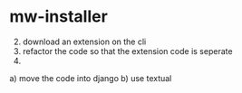 # mw-installer

2) download an extension on the cli
3) refactor the code so that the extension code is seperate
4)
  a) move the code into django
  b) use textual

